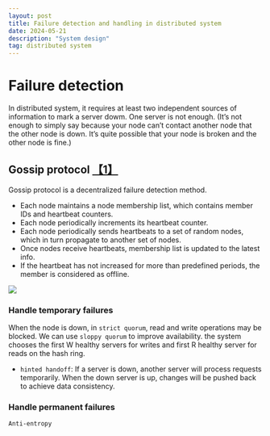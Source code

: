 ```yaml
---
layout: post
title: Failure detection and handling in distributed system
date: 2024-05-21
description: "System design"
tag: distributed system
---
```


# Failure detection

In distributed system, it requires at least two independent sources of information to mark a server dowm. One server is not enough. (It’s not enough to simply say because your node can’t contact another node that the other node is down. It’s quite possible that your node is broken and the other node is fine.)

## Gossip protocol [【1】](https://medium.com/nerd-for-tech/gossip-protocol-in-distributed-systems-e2b0665c7135)

Gossip protocol is a decentralized failure detection method.

- Each node maintains a node membership list, which contains member IDs and heartbeat counters.
- Each node periodically increments its heartbeat counter.
- Each node periodically sends heartbeats to a set of random nodes, which in turn propagate to another set of nodes.
- Once nodes receive heartbeats, membership list is updated to the latest info.
- If the heartbeat has not increased for more than predefined periods, the member is considered as offline.

<img src="https://tonnykwon.github.io/blog/assets/img/distributed/4-gossip.PNG">

### Handle temporary failures

When the node is down, in `strict quorum`, read and write operations may be blocked. We can use `sloppy quorum` to improve availability. the system chooses the first W healthy servers for writes and first R healthy server for reads on the hash ring.

- `hinted handoff`: If a server is down, another server will process requests temporarily. When the down server is up, changes will be pushed back to achieve data consistency. 

### Handle permanent failures

`Anti-entropy` 


